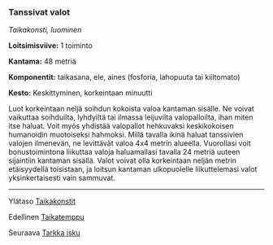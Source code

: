 ### Tanssivat valot

*Taikakonsti, luominen*

**Loitsimisviive:** 1 toiminto

**Kantama:** 48 metriä

**Komponentit:** taikasana, ele, aines (fosforia, lahopuuta tai kiiltomato)

**Kesto:** Keskittyminen, korkeintaan minuutti

Luot korkeintaan neljä soihdun kokoista valoa kantaman sisälle. Ne voivat vaikuttaa soihduilta, lyhdyiltä tai ilmassa leijuvilta valopalloilta, ihan miten itse haluat. Voit myös yhdistää valopallot hehkuvaksi keskikokoisen humanoidin muotoiseksi hahmoksi. Millä tavalla ikinä haluat tanssivien valojen ilmenevän, ne levittävät valoa 4x4 metrin alueella. Vuorollasi voit bonustoimintona liikuttaa valoja haluamallasi tavalla 24 metriä uuteen sijaintiin kantaman sisällä. Valot voivat olla korkeintaan neljän metrin etäisyydellä toisistaan, ja loitsun kantaman ulkopuolelle liikuttelemasi valot yksinkertaisesti vain sammuvat.

----

Ylätaso [Taikakonstit](0_piirin_taikakonstit)

Edellinen [Taikatemppu](Taikatemppu)

Seuraava [Tarkka isku](Tarkka_isku)